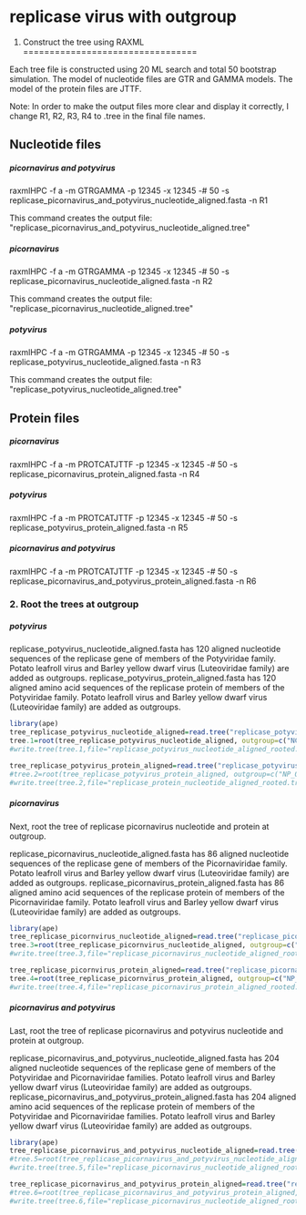 replicase virus with outgroup
================

1. Construct the tree using RAXML
=================================

Each tree file is constructed using 20 ML search and total 50 bootstrap simulation. The model of nucleotide files are GTR and GAMMA models. The model of the protein files are JTTF.

Note: In order to make the output files more clear and display it correctly, I change R1, R2, R3, R4 to .tree in the final file names.

Nucleotide files
----------------

##### picornavirus and potyvirus

raxmlHPC -f a -m GTRGAMMA -p 12345 -x 12345 -\# 50 -s replicase\_picornavirus\_and\_potyvirus\_nucleotide\_aligned.fasta -n R1

This command creates the output file: "replicase\_picornavirus\_and\_potyvirus\_nucleotide\_aligned.tree"

##### picornavirus

raxmlHPC -f a -m GTRGAMMA -p 12345 -x 12345 -\# 50 -s replicase\_picornavirus\_nucleotide\_aligned.fasta -n R2

This command creates the output file: "replicase\_picornavirus\_nucleotide\_aligned.tree"

##### potyvirus

raxmlHPC -f a -m GTRGAMMA -p 12345 -x 12345 -\# 50 -s replicase\_potyvirus\_nucleotide\_aligned.fasta -n R3

This command creates the output file: "replicase\_potyvirus\_nucleotide\_aligned.tree"

Protein files
-------------

##### picornavirus

raxmlHPC -f a -m PROTCATJTTF -p 12345 -x 12345 -\# 50 -s replicase\_picornavirus\_protein\_aligned.fasta -n R4

##### potyvirus

raxmlHPC -f a -m PROTCATJTTF -p 12345 -x 12345 -\# 50 -s replicase\_potyvirus\_protein\_aligned.fasta -n R5

##### picornavirus and potyvirus

raxmlHPC -f a -m PROTCATJTTF -p 12345 -x 12345 -\# 50 -s replicase\_picornavirus\_and\_potyvirus\_protein\_aligned.fasta -n R6

### 2. Root the trees at outgroup

##### potyvirus

replicase\_potyvirus\_nucleotide\_aligned.fasta has 120 aligned nucleotide sequences of the replicase gene of members of the Potyviridae family. Potato leafroll virus and Barley yellow dwarf virus (Luteoviridae family) are added as outgroups. replicase\_potyvirus\_protein\_aligned.fasta has 120 aligned amino acid sequences of the replicase protein of members of the Potyviridae family. Potato leafroll virus and Barley yellow dwarf virus (Luteoviridae family) are added as outgroups.

``` r
library(ape) 
tree_replicase_potyvirus_nucleotide_aligned=read.tree("replicase_potyvirus_nucleotide_aligned.tree")
tree.1=root(tree_replicase_potyvirus_nucleotide_aligned, outgroup=c("NC001747.1:308-17741774-3495Potatoleafrollviruscompletegenome","NC004750.1:142-11551155-2744Barleyyellowdwarfvirus-PAVcompletegenome"))
#write.tree(tree.1,file="replicase_potyvirus_nucleotide_aligned_rooted.tree")

tree_replicase_potyvirus_protein_aligned=read.tree("replicase_potyvirus_protein_aligned.tree")
#tree.2=root(tree_replicase_potyvirus_protein_aligned, outgroup=c("NP_056748.3_RNA-dependent_RNA_polymerase_Potato_leafroll_virus","NP_840014.2_RNA-dependent_RNA_polymerase_P1-P2_fusion_protein_Barley_yellow_dwarf_virus_PAV"))
#write.tree(tree.2,file="replicase_protein_nucleotide_aligned_rooted.tree")
```

##### picornavirus

Next, root the tree of replicase picornavirus nucleotide and protein at outgroup.

replicase\_picornavirus\_nucleotide\_aligned.fasta has 86 aligned nucleotide sequences of the replicase gene of members of the Picornaviridae family. Potato leafroll virus and Barley yellow dwarf virus (Luteoviridae family) are added as outgroups. replicase\_picornavirus\_protein\_aligned.fasta has 86 aligned amino acid sequences of the replicase protein of members of the Picornaviridae family. Potato leafroll virus and Barley yellow dwarf virus (Luteoviridae family) are added as outgroups.

``` r
library(ape) 
tree_replicase_picornvirus_nucleotide_aligned=read.tree("replicase_picornavirus_nucleotide_aligned.tree")
tree.3=root(tree_replicase_picornvirus_nucleotide_aligned, outgroup=c("NC004750.1:142-11551155-2744Barleyyellowdwarfvirus-PAVcompletegenome","NC001747.1:308-17741774-3495Potatoleafrollviruscompletegenome"))
#write.tree(tree.3,file="replicase_picornavirus_nucleotide_aligned_rooted.tree")

tree_replicase_picornvirus_protein_aligned=read.tree("replicase_picornavirus_protein_aligned.tree")
tree.4=root(tree_replicase_picornvirus_protein_aligned, outgroup=c("NP_056748.3_RNA-dependent_RNA_polymerase_Potato_leafroll_virus","NP_840014.2_RNA-dependent_RNA_polymerase_P1-P2_fusion_protein_Barley_yellow_dwarf_virus_PAV"))
#write.tree(tree.4,file="replicase_picornavirus_protein_aligned_rooted.tree")
```

##### picornavirus and potyvirus

Last, root the tree of replicase picornavirus and potyvirus nucleotide and protein at outgroup.

replicase\_picornavirus\_and\_potyvirus\_nucleotide\_aligned.fasta has 204 aligned nucleotide sequences of the replicase gene of members of the Potyviridae and Picornaviridae families. Potato leafroll virus and Barley yellow dwarf virus (Luteoviridae family) are added as outgroups. replicase\_picornavirus\_and\_potyvirus\_protein\_aligned.fasta has 204 aligned amino acid sequences of the replicase protein of members of the Potyviridae and Picornaviridae families. Potato leafroll virus and Barley yellow dwarf virus (Luteoviridae family) are added as outgroups.

``` r
library(ape) 
tree_replicase_picornavirus_and_potyvirus_nucleotide_aligned=read.tree("replicase_picornavirus_and_potyvirus_nucleotide_aligned.tree")
#tree.5=root(tree_replicase_picornavirus_and_potyvirus_nucleotide_aligned, outgroup=c("NC001747.1:308-17741774-3495Potatoleafrollviruscompletegenome","NC004750.1:142-11551155-2744Barleyyellowdwarfvirus-PAVcompletegenome"))
#write.tree(tree.5,file="replicase_picornavirus_nucleotide_aligned_rooted.tree")

tree_replicase_picornavirus_and_potyvirus_protein_aligned=read.tree("replicase_picornavirus_and_potyvirus_protein_aligned.tree")
#tree.6=root(tree_replicase_picornavirus_and_potyvirus_protein_aligned, outgroup=c("NP_840014.2_RNA-dependent_RNA_polymerase_P1-P2_fusion_protein_Barley_yellow_dwarf_virus_PAV"  ,"NP_056748.3_RNA-dependent_RNA_polymerase_Potato_leafroll_virus"))
#write.tree(tree.6,file="replicase_picornavirus_nucleotide_aligned_rooted.tree")
```
